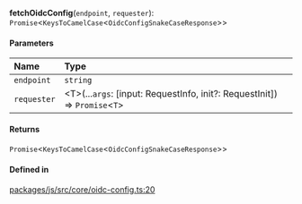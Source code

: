 **fetchOidcConfig**(`endpoint`, `requester`): `Promise`<`KeysToCamelCase`<`OidcConfigSnakeCaseResponse`\>\>

#### Parameters

| Name        | Type                                                                         |
| :---------- | :--------------------------------------------------------------------------- |
| `endpoint`  | `string`                                                                     |
| `requester` | <T\>(...`args`: [input: RequestInfo, init?: RequestInit]) => `Promise`<`T`\> |

#### Returns

`Promise`<`KeysToCamelCase`<`OidcConfigSnakeCaseResponse`\>\>

#### Defined in

[packages/js/src/core/oidc-config.ts:20](https://github.com/logto-io/js/blob/5254dee/packages/js/src/core/oidc-config.ts#L20)
